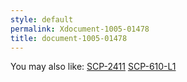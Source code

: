```yaml
---
style: default
permalink: Xdocument-1005-01478
title: document-1005-01478
---
```

You may also like:
[SCP-2411](http://scp-wiki.net/scp-2411)
[SCP-610-L1](http://scp-wiki.net/scp-610-l1)